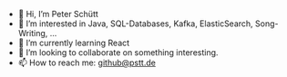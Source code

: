 - 👋 Hi, I’m Peter Schütt
- 👀 I’m interested in Java, SQL-Databases, Kafka, ElasticSearch, Song-Writing, ...
- 🌱 I’m currently learning React
- 💞️ I’m looking to collaborate on something interesting.
- 📫 How to reach me: github@pstt.de

<!---
pschuett/pschuett is a ✨ special ✨ repository because its `README.md` (this file) appears on your GitHub profile.
You can click the Preview link to take a look at your changes.
--->
